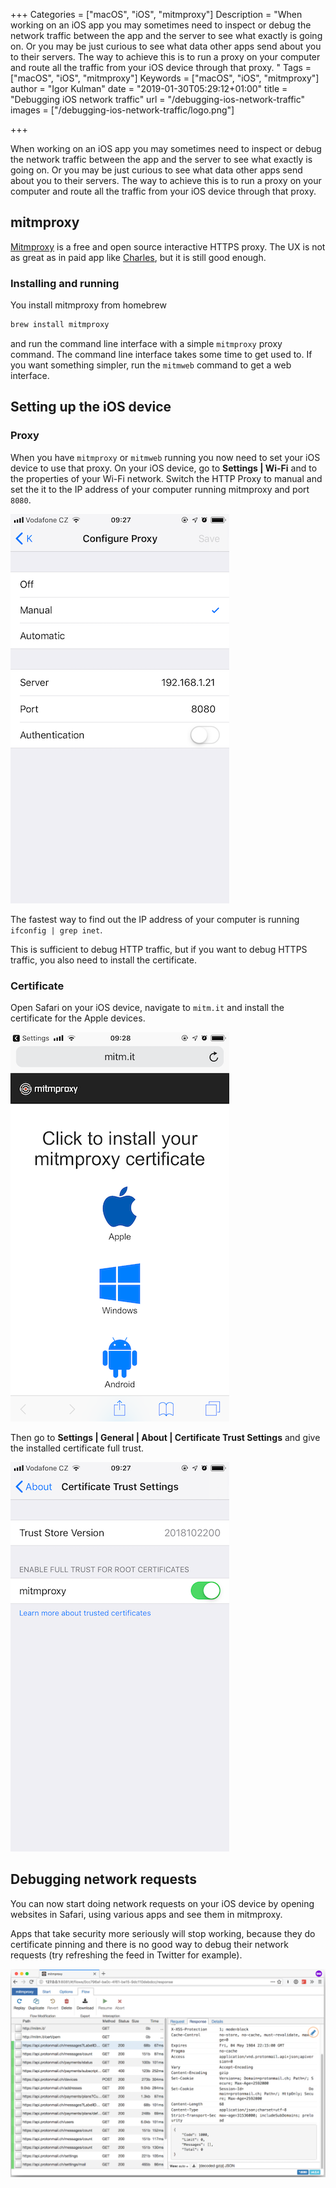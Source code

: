 +++
Categories = ["macOS", "iOS", "mitmproxy"]
Description = "When working on an iOS app you may sometimes need to inspect or debug the network traffic between the app and the server to see what exactly is going on. Or you may be just curious to see what data other apps send about you to their servers. The way to achieve this is to run a proxy on your computer and route all the traffic from your iOS device through that proxy. "
Tags = ["macOS", "iOS", "mitmproxy"]
Keywords = ["macOS", "iOS", "mitmproxy"]
author = "Igor Kulman"
date = "2019-01-30T05:29:12+01:00"
title = "Debugging iOS network traffic"
url = "/debugging-ios-network-traffic"
images = ["/debugging-ios-network-traffic/logo.png"]

+++

When working on an iOS app you may sometimes need to inspect or debug the network traffic between the app and the server to see what exactly is going on. Or you may be just curious to see what data other apps send about you to their servers. The way to achieve this is to run a proxy on your computer and route all the traffic from your iOS device through that proxy. 

## mitmproxy

[Mitmproxy](https://mitmproxy.org/) is a free and open source interactive HTTPS proxy. The UX is not as great as in paid app like [Charles](https://www.charlesproxy.com/), but it is still good enough.

### Installing and running

You install mitmproxy from homebrew

```swift
brew install mitmproxy
```

and run the command line interface with a simple `mitmproxy` proxy command. The command line interface takes some time to get used to. If you want something simpler, run the `mitmweb` command to get a web interface.

## Setting up the iOS device

### Proxy

When you have `mitmproxy` or `mitmweb` running you now need to set your iOS device to use that proxy. On your iOS device, go to **Settings | Wi-Fi** and to the properties of your Wi-Fi network. Switch the HTTP Proxy to manual and set the it to the IP address of your computer running mitmproxy and port `8080`.

<!--more-->

![Proxy setting on iOS](proxy.png)

The fastest way to find out the IP address  of your computer is running `ifconfig | grep inet`.

This is sufficient to debug HTTP traffic, but if you want to debug HTTPS traffic, you also need to install the certificate.

### Certificate

Open Safari on your iOS device, navigate to `mitm.it` and install the certificate for the Apple devices. 

![Installing certificate on iOS](cert.png)

Then go to **Settings | General | About | Certificate Trust Settings** and give the installed certificate full trust.

![Trusting certificate on iOS](trust.png)

## Debugging network requests

You can now start doing network requests on your iOS device by opening websites in Safari, using various apps and see them in mitmproxy. 

Apps that take security more seriously will stop working, because they do certificate pinning and there is no good way to debug their network requests (try refreshing the feed in Twitter for example).

![mitmproxy web UI](mitmweb.png)
